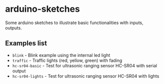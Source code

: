 # arduino-sketches
Some arduino sketches to illustrate basic functionalities with inputs, outputs.

## Examples list

* `blink` - Blink example using the internal led light 
* `traffic` - Traffic lights (red, yellow, green)  with fading
* `hc-sr04-basic` - Test for ultrasonic ranging sensor HC-SR04 with serial output
* `hc-sr04-lights` - Test for ultrasonic ranging sensor HC-SR04 with lights




